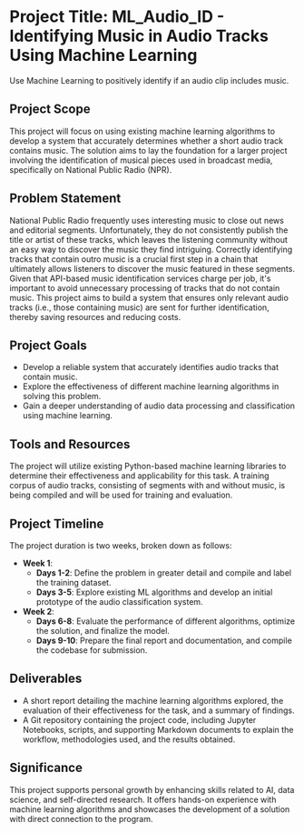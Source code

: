 # Project Title: ML_Audio_ID - Identifying Music in Audio Tracks Using Machine Learning

Use Machine Learning to positively identify if an audio clip includes music.

## Project Scope

This project will focus on using existing machine learning algorithms to develop a system that accurately determines whether a short audio track contains music. The solution aims to lay the foundation for a larger project involving the identification of musical pieces used in broadcast media, specifically on National Public Radio (NPR).

## Problem Statement

National Public Radio frequently uses interesting music to close out news and editorial segments. Unfortunately, they do not consistently publish the title or artist of these tracks, which leaves the listening community without an easy way to discover the music they find intriguing. Correctly identifying tracks that contain outro music is a crucial first step in a chain that ultimately allows listeners to discover the music featured in these segments. Given that API-based music identification services charge per job, it's important to avoid unnecessary processing of tracks that do not contain music. This project aims to build a system that ensures only relevant audio tracks (i.e., those containing music) are sent for further identification, thereby saving resources and reducing costs.

## Project Goals

- Develop a reliable system that accurately identifies audio tracks that contain music.
- Explore the effectiveness of different machine learning algorithms in solving this problem.
- Gain a deeper understanding of audio data processing and classification using machine learning.

## Tools and Resources

The project will utilize existing Python-based machine learning libraries to determine their effectiveness and applicability for this task. A training corpus of audio tracks, consisting of segments with and without music, is being compiled and will be used for training and evaluation.

## Project Timeline

The project duration is two weeks, broken down as follows:

- **Week 1**:
  - **Days 1-2**: Define the problem in greater detail and compile and label the training dataset.
  - **Days 3-5**: Explore existing ML algorithms and develop an initial prototype of the audio classification system.
- **Week 2**:
  - **Days 6-8**: Evaluate the performance of different algorithms, optimize the solution, and finalize the model.
  - **Days 9-10**: Prepare the final report and documentation, and compile the codebase for submission.

## Deliverables

- A short report detailing the machine learning algorithms explored, the evaluation of their effectiveness for the task, and a summary of findings.
- A Git repository containing the project code, including Jupyter Notebooks, scripts, and supporting Markdown documents to explain the workflow, methodologies used, and the results obtained.

## Significance
This project supports personal growth by enhancing skills related to AI, data science, and self-directed research. It offers hands-on experience with machine learning algorithms and showcases the development of a solution with direct connection to the program.

